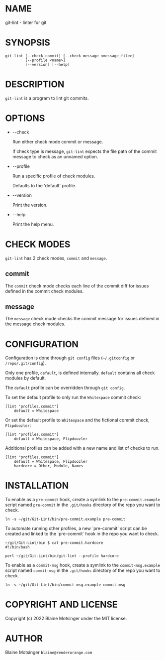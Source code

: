 # NAME

git-lint - linter for git

# SYNOPSIS

    git-lint [--check commit] [--check message <message_file>]
             [--profile <name>]
             [--version] [--help]

# DESCRIPTION

`git-lint` is a program to lint git commits.

# OPTIONS

- --check

    Run either check mode commit or message.

    If check type is message, `git-lint` expects the file path of the commit message to check as an unnamed option.

- --profile

    Run a specific profile of check modules.

    Defaults to the 'default' profile.

- --version

    Print the version.

- --help

    Print the help menu.

# CHECK MODES

`git-lint` has 2 check modes, `commit` and `message`.

## commit

The `commit` check mode checks each line of the commit diff for issues defined in the commit check modules.

## message

The `message` check mode checks the commit message for issues defined in the message check modules.

# CONFIGURATION

Configuration is done through `git config` files (`~/.gitconfig` or `/repo/.git/config`).

Only one profile, `default`, is defined internally. `default` contains all check modules by default.

The `default` profile can be overridden through `git config`.

To set the default profile to only run the `Whitespace` commit check:

    [lint "profiles.commit"]
        default = Whitespace

Or set the default profile to `Whitespace` and the fictional commit check, `Flipdoozler`:

    [lint "profiles.commit"]
        default = Whitespace, Flipdoozler

Additional profiles can be added with a new name and list of checks to run.

    [lint "profiles.commit"]
        default = Whitespace, Flipdoozler
        hardcore = Other, Module, Names

# INSTALLATION

To enable as a `pre-commit` hook, create a symlink to the `pre-commit.example` script named `pre-commit` in the `.git/hooks` directory of the repo you want to check.

    ln -s ~/git/Git-Lint/bin/pre-commit.example pre-commit

To automate running other profiles, a new \`pre-commit\` script can be created and linked to the \`pre-commit\` hook in the repo you want to check.

    ~/git/Git-Lint/bin $ cat pre-commit.hardcore
    #!/bin/bash

    perl ~/git/Git-Lint/bin/git-lint --profile hardcore

To enable as a `commit-msg` hook, create a symlink to the `commit-msg.example` script named `commit-msg` in the `.git/hooks` directory of the repo you want to check.

    ln -s ~/git/Git-Lint/bin/commit-msg.example commit-msg

# COPYRIGHT AND LICENSE

Copyright (c) 2022 Blaine Motsinger under the MIT license.

# AUTHOR

Blaine Motsinger `blaine@renderorange.com`

